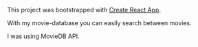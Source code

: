 This project was bootstrapped with [Create React App](https://github.com/facebook/create-react-app).

With my movie-database you can easily search between movies. 

I was using MovieDB API.
